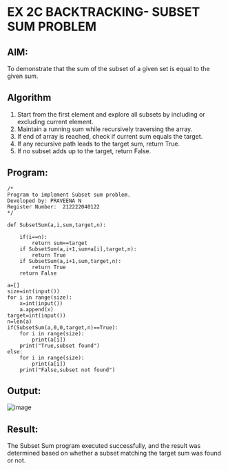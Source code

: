 # EX 2C BACKTRACKING- SUBSET SUM PROBLEM

## AIM:
To demonstrate that the sum of the subset of a given set is equal to the given sum.

## Algorithm
1. Start from the first element and explore all subsets by including or excluding current element.
2. Maintain a running sum while recursively traversing the array.
3. If end of array is reached, check if current sum equals the target.
4. If any recursive path leads to the target sum, return True.
5. If no subset adds up to the target, return False.   

## Program:
```
/*
Program to implement Subset sum problem.
Developed by: PRAVEENA N
Register Number:  212222040122
*/
```
```
def SubsetSum(a,i,sum,target,n):

    if(i==n):
        return sum==target
    if SubsetSum(a,i+1,sum+a[i],target,n):
        return True
    if SubsetSum(a,i+1,sum,target,n):
        return True      
    return False

a=[]
size=int(input())
for i in range(size):
    x=int(input())
    a.append(x)
target=int(input())
n=len(a)
if(SubsetSum(a,0,0,target,n)==True):
    for i in range(size):
        print(a[i])
    print("True,subset found")
else:
    for i in range(size):
        print(a[i])
    print("False,subset not found")
```

## Output:
![image](https://github.com/user-attachments/assets/b2eaa636-01ee-4183-adca-e6cca8b3e469)

## Result:
The Subset Sum program executed successfully, and the result was determined based on whether a subset matching the target sum was found or not.
